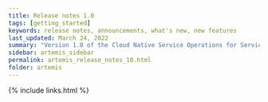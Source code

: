 ```yaml
---
title: Release notes 1.0
tags: [getting_started]
keywords: release notes, announcements, what's new, new features
last_updated: March 24, 2022
summary: "Version 1.0 of the Cloud Native Service Operations for ServiceNow introduces some fundamental concepts of how ServiceNow can help Cloud Native customers achieve their goals though a curated collection of ServiceNow Reference Architectures which customers can follow and implement at their own pace in their own enviroment."
sidebar: artemis_sidebar
permalink: artemis_release_notes_10.html
folder: artemis
---
```


{% include links.html %}
